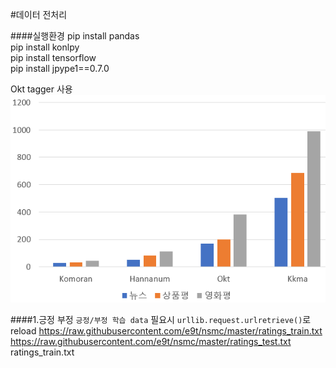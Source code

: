 #데이터 전처리

####실행환경
pip install pandas  
pip install konlpy  
pip install tensorflow  
pip install jpype1==0.7.0  

Okt tagger 사용  
![compareKnolpy](compareKonlpy.png)

####1.긍정 부정
`긍정/부정 학습 data`
필요시 `urllib.request.urlretrieve()`로 reload
https://raw.githubusercontent.com/e9t/nsmc/master/ratings_train.txt
https://raw.githubusercontent.com/e9t/nsmc/master/ratings_test.txt
ratings_train.txt